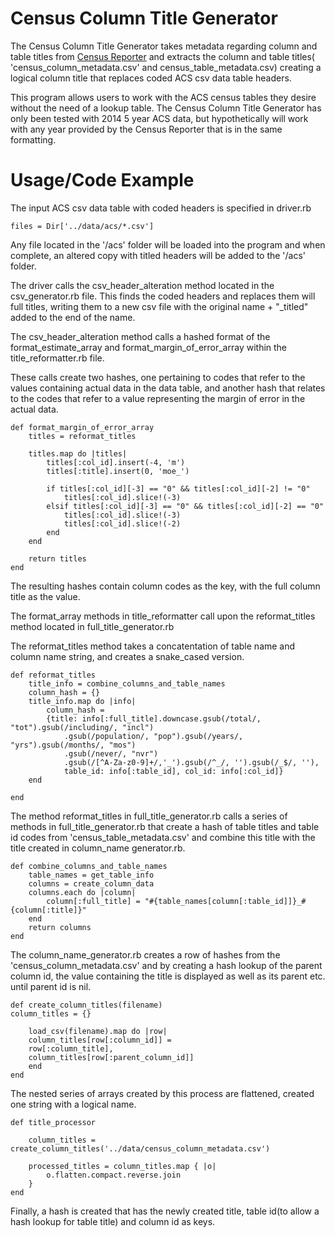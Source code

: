 # Census Column Title Generator

The Census Column Title Generator takes metadata regarding column and table titles from [Census Reporter](https://github.com/censusreporter/census-table-metadata/tree/master/precomputed/acs2014_5yr) and extracts the column and table titles( 'census_column_metadata.csv' and census_table_metadata.csv) creating a logical column title that replaces coded ACS csv data table headers. 

This program allows users to work with the ACS census tables they desire without the need of a lookup table. The Census Column Title Generator has only been tested with 2014 5 year ACS data, but hypothetically will work with any year provided by the Census Reporter that is in the same formatting. 

# Usage/Code Example

The input ACS csv data table with coded headers is specified in driver.rb

```
files = Dir['../data/acs/*.csv']
```

Any file located in the '/acs' folder will be loaded into the program and when complete, an altered copy with titled headers will be added to the '/acs' folder.

The driver calls the csv_header_alteration method located in the csv_generator.rb file. This finds the coded headers and replaces them will full titles, writing them to a new csv file with the original name + "_titled" added to the end of the name. 

The csv_header_alteration method calls a hashed format of the format_estimate_array and format_margin_of_error_array within the title_reformatter.rb file. 

These calls create two hashes, one pertaining to codes that refer to the values containing actual data in the data table, and another hash that relates to the codes that refer to a value representing the margin of error in the actual data.

```
def format_margin_of_error_array
	titles = reformat_titles

	titles.map do |titles| 
		titles[:col_id].insert(-4, 'm')
		titles[:title].insert(0, 'moe_')

	  	if titles[:col_id][-3] == "0" && titles[:col_id][-2] != "0"
	  		titles[:col_id].slice!(-3)
		elsif titles[:col_id][-3] == "0" && titles[:col_id][-2] == "0" 
			titles[:col_id].slice!(-3)
			titles[:col_id].slice!(-2)
		end
	end

	return titles
end
```

The resulting hashes contain column codes as the key, with the full column title as the value. 

The format_array methods in title_reformatter call upon the reformat_titles method located in full_title_generator.rb

The reformat_titles method takes a concatentation of table name and column name string, and creates a snake_cased version.

```
def reformat_titles
	title_info = combine_columns_and_table_names
	column_hash = {}
	title_info.map do |info| 
		column_hash = 
		{title: info[:full_title].downcase.gsub(/total/, "tot").gsub(/including/, "incl")
			.gsub(/population/, "pop").gsub(/years/, "yrs").gsub(/months/, "mos")
			.gsub(/never/, "nvr")
			.gsub(/[^A-Za-z0-9]+/,'_').gsub(/^_/, '').gsub(/_$/, ''), 
			table_id: info[:table_id], col_id: info[:col_id]}
	end
	
end
```


The method reformat_titles in full_title_generator.rb calls a series of methods in full_title_generator.rb that create a hash of table titles and table id codes from 'census_table_metadata.csv' and combine this title with the title created in column_name generator.rb.

```
def combine_columns_and_table_names
	table_names = get_table_info
	columns = create_column_data
	columns.each do |column|
		column[:full_title] = "#{table_names[column[:table_id]]}_#{column[:title]}"
	end
	return columns
end
```

The column_name_generator.rb creates a row of hashes from the 'census_column_metadata.csv' and by creating a hash lookup of the parent column id, the value containing the title is displayed as well as its parent etc. until parent id is nil.

```
def create_column_titles(filename)
column_titles = {}
	
	load_csv(filename).map do |row|
	column_titles[row[:column_id]] =
	row[:column_title],
	column_titles[row[:parent_column_id]]
	end
end

```

The nested series of arrays created by this process are flattened, created one string with a logical name. 

```
def title_processor

    column_titles = create_column_titles('../data/census_column_metadata.csv')

    processed_titles = column_titles.map { |o|
		o.flatten.compact.reverse.join
	}
end
```

Finally, a hash is created that has the newly created title, table id(to allow a hash lookup for table title) and column id as keys. 


